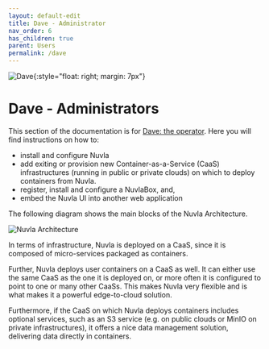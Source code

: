 ```yaml
---
layout: default-edit
title: Dave - Administrator
nav_order: 6
has_children: true
parent: Users
permalink: /dave
---
```


![Dave](/docs/assets/dave.png){:style="float: right; margin: 7px"}

# Dave - Administrators

This section of the documentation is for [Dave: the operator](/users#dave-the-operator).  Here you will find instructions on how to:
* install and configure Nuvla
* add exiting or provision new Container-as-a-Service (CaaS) infrastructures (running in public or private clouds) on which to deploy containers from Nuvla.
* register, install and configure a NuvlaBox, and,
* embed the Nuvla UI into another web application

The following diagram shows the main blocks of the Nuvla Architecture. 

![Nuvla Architecture](/docs/assets/architecture.png)

In terms of infrastructure, Nuvla is deployed on a CaaS, since it is composed of micro-services packaged as containers.

Further, Nuvla deploys user containers on a CaaS as well.  It can either use the same CaaS as the one it is deployed on, or more often it is configured to point to one or many other CaaSs.  This makes Nuvla very flexible and is what makes it a powerful edge-to-cloud solution.

Furthermore, if the CaaS on which Nuvla deploys containers includes optional services, such as an S3 service (e.g. on public clouds or MinIO on private infrastructures), it offers a nice data management solution, delivering data directly in containers.
